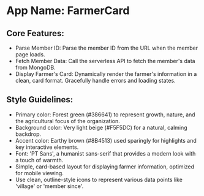 # **App Name**: FarmerCard

## Core Features:

- Parse Member ID: Parse the member ID from the URL when the member page loads.
- Fetch Member Data: Call the serverless API to fetch the member's data from MongoDB.
- Display Farmer's Card: Dynamically render the farmer's information in a clean, card format.  Gracefully handle errors and loading states.

## Style Guidelines:

- Primary color: Forest green (#386641) to represent growth, nature, and the agricultural focus of the organization.
- Background color: Very light beige (#F5F5DC) for a natural, calming backdrop.
- Accent color: Earthy brown (#8B4513) used sparingly for highlights and key interactive elements.
- Font: 'PT Sans', a humanist sans-serif that provides a modern look with a touch of warmth.
- Simple, card-based layout for displaying farmer information, optimized for mobile viewing.
- Use clean, outline-style icons to represent various data points like 'village' or 'member since'.